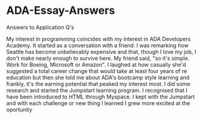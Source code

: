 # ADA-Essay-Answers
Answers to Application Q's

My interest in programming coincides with my interest in ADA Developers Academy. It started as a conversation with a friend. I was remarking how Seattle has become unbelievably expensive and that, though I love my job, I don't make nearly enough to survive here. My friend said, "so it's simple. Work for Boeing, Microsoft or Amazon". I laughed at how casually she'd suggested a total career change that would take at least four years of re education but then she told me about ADA's bootcamp style learning and frankly, it's the earning potential that peaked my interest most. I did some research and started the Jumpstart learning program. I recognised that I have been introduced to HTML through Myspace. I kept with the Jumpstart and with each challenge or new thing I learned I grew more excited at the oportunity  
